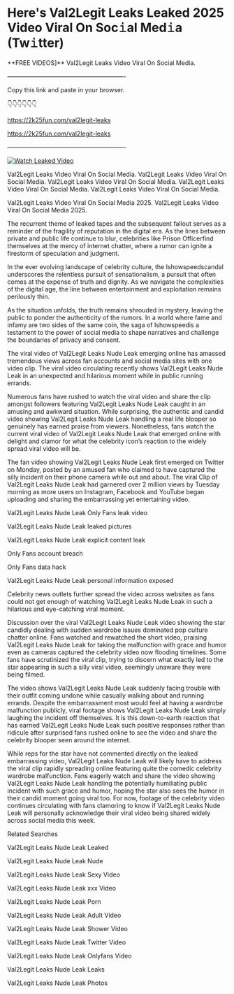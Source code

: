 # Here's Val2Legit Leaks Leaked 2025 Video Viral On Soc𝚒al Med𝚒a (Tw𝚒tter)

++FREE VIDEOS]** Val2Legit Leaks Video Viral On Social Media.

———————————————————-

Copy this link and paste in your browser.

👇👇👇👇👇👇

https://2k25fun.com/val2legit-leaks

https://2k25fun.com/val2legit-leaks

———————————————————-

[![Watch Leaked Video](https://miro.medium.com/v2/resize:fit:828/format:webp/1*cilzJN44JGOrTw9NJCrNHA.gif "Watch Leaked Video")](https://2k25fun.com/val2legit-leaks)

Val2Legit Leaks Video Viral On Social Media. Val2Legit Leaks Video Viral On Social Media. Val2Legit Leaks Video Viral On Social Media. Val2Legit Leaks Video Viral On Social Media. Val2Legit Leaks Video Viral On Social Media.

Val2Legit Leaks Video Viral On Social Media 2025. Val2Legit Leaks Video Viral On Social Media 2025.

The recurrent theme of leaked tapes and the subsequent fallout serves as a reminder of the fragility of reputation in the digital era. As the lines between private and public life continue to blur, celebrities like Prison Officerfind themselves at the mercy of internet chatter, where a rumor can ignite a firestorm of speculation and judgment.

In the ever evolving landscape of celebrity culture, the Ishowspeedscandal underscores the relentless pursuit of sensationalism, a pursuit that often comes at the expense of truth and dignity. As we navigate the complexities of the digital age, the line between entertainment and exploitation remains perilously thin.

As the situation unfolds, the truth remains shrouded in mystery, leaving the public to ponder the authenticity of the rumors. In a world where fame and infamy are two sides of the same coin, the saga of Ishowspeedis a testament to the power of social media to shape narratives and challenge the boundaries of privacy and consent.

The viral video of Val2Legit Leaks Nude Leak emerging online has amassed tremendous views across fan accounts and social media sites with one video clip. The viral video circulating recently shows Val2Legit Leaks Nude Leak in an unexpected and hilarious moment while in public running errands.

Numerous fans have rushed to watch the viral video and share the clip amongst followers featuring Val2Legit Leaks Nude Leak caught in an amusing and awkward situation. While surprising, the authentic and candid video showing Val2Legit Leaks Nude Leak handling a real life blooper so genuinely has earned praise from viewers. Nonetheless, fans watch the current viral video of Val2Legit Leaks Nude Leak that emerged online with delight and clamor for what the celebrity icon’s reaction to the widely spread viral video will be.

The fan video showing Val2Legit Leaks Nude Leak first emerged on Twitter on Monday, posted by an amused fan who claimed to have captured the silly incident on their phone camera while out and about. The viral Clip of Val2Legit Leaks Nude Leak had garnered over 2 million views by Tuesday morning as more users on Instagram, Facebook and YouTube began uploading and sharing the embarrassing yet entertaining video.

Val2Legit Leaks Nude Leak Only Fans leak video

Val2Legit Leaks Nude Leak leaked pictures

Val2Legit Leaks Nude Leak explicit content leak

Only Fans account breach

Only Fans data hack

Val2Legit Leaks Nude Leak personal information exposed

Celebrity news outlets further spread the video across websites as fans could not get enough of watching Val2Legit Leaks Nude Leak in such a hilarious and eye-catching viral moment.

Discussion over the viral Val2Legit Leaks Nude Leak video showing the star candidly dealing with sudden wardrobe issues dominated pop culture chatter online. Fans watched and rewatched the short video, praising Val2Legit Leaks Nude Leak for taking the malfunction with grace and humor even as cameras captured the celebrity video now flooding timelines. Some fans have scrutinized the viral clip, trying to discern what exactly led to the star appearing in such a silly viral video, seemingly unaware they were being filmed.

The video shows Val2Legit Leaks Nude Leak suddenly facing trouble with their outfit coming undone while casually walking about and running errands. Despite the embarrassment most would feel at having a wardrobe malfunction publicly, viral footage shows Val2Legit Leaks Nude Leak simply laughing the incident off themselves. It is this down-to-earth reaction that has earned Val2Legit Leaks Nude Leak such positive responses rather than ridicule after surprised fans rushed online to see the video and share the celebrity blooper seen around the internet.

While reps for the star have not commented directly on the leaked embarrassing video, Val2Legit Leaks Nude Leak will likely have to address the viral clip rapidly spreading online featuring quite the comedic celebrity wardrobe malfunction. Fans eagerly watch and share the video showing Val2Legit Leaks Nude Leak handling the potentially humiliating public incident with such grace and humor, hoping the star also sees the humor in their candid moment going viral too. For now, footage of the celebrity video continues circulating with fans clamoring to know if Val2Legit Leaks Nude Leak will personally acknowledge their viral video being shared widely across social media this week.

Related Searches

Val2Legit Leaks Nude Leak Leaked

Val2Legit Leaks Nude Leak Nude

Val2Legit Leaks Nude Leak Sexy Video

Val2Legit Leaks Nude Leak xxx Video

Val2Legit Leaks Nude Leak Porn

Val2Legit Leaks Nude Leak Adult Video

Val2Legit Leaks Nude Leak Shower Video

Val2Legit Leaks Nude Leak Twitter Video

Val2Legit Leaks Nude Leak Onlyfans Video

Val2Legit Leaks Nude Leak Leaks

Val2Legit Leaks Nude Leak Photos